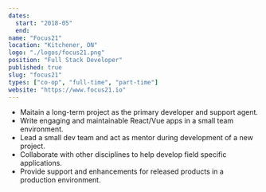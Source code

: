 ```yaml
---
dates:
  start: "2018-05"
  end:
name: "Focus21"
location: "Kitchener, ON"
logo: "./logos/focus21.png"
position: "Full Stack Developer"
published: true
slug: "focus21"
types: ["co-op", "full-time", "part-time"]
website: "https://www.focus21.io"
---
```


- Maitain a long-term project as the primary developer and support agent.
- Write engaging and maintainable React/Vue apps in a small team environment.
- Lead a small dev team and act as mentor during development of a new project.
- Collaborate with other disciplines to help develop field specific applications.
- Provide support and enhancements for released products in a production environment.
